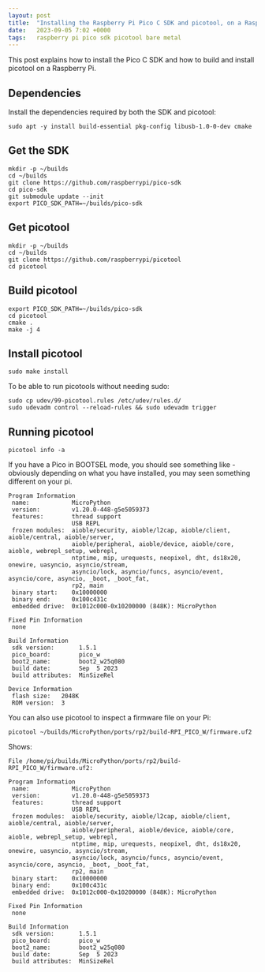 ```yaml
---
layout: post
title:  "Installing the Raspberry Pi Pico C SDK and picotool, on a Raspberry Pi"
date:   2023-09-05 7:02 +0000
tags:   raspberry pi pico sdk picotool bare metal
---
```


This post explains how to install the Pico C SDK and how to build and install picotool on a Raspberry Pi.

## Dependencies

Install the dependencies required by both the SDK and picotool:
```
sudo apt -y install build-essential pkg-config libusb-1.0-0-dev cmake
```

## Get the SDK

```
mkdir -p ~/builds
cd ~/builds
git clone https://github.com/raspberrypi/pico-sdk
cd pico-sdk
git submodule update --init
export PICO_SDK_PATH=~/builds/pico-sdk
```

## Get picotool

```
mkdir -p ~/builds
cd ~/builds
git clone https://github.com/raspberrypi/picotool
cd picotool
```

## Build picotool

```
export PICO_SDK_PATH=~/builds/pico-sdk
cd picotool
cmake .
make -j 4
```

## Install picotool

```
sudo make install
```

To be able to run picotools without needing sudo:

```
sudo cp udev/99-picotool.rules /etc/udev/rules.d/
sudo udevadm control --reload-rules && sudo udevadm trigger
```

## Running picotool

```
picotool info -a
```

If you have a Pico in BOOTSEL mode, you should see something like - obviously depending on what you have installed, you may seen something different on your pi.

```
Program Information
 name:            MicroPython
 version:         v1.20.0-448-g5e5059373
 features:        thread support
                  USB REPL
 frozen modules:  aioble/security, aioble/l2cap, aioble/client, aioble/central, aioble/server,
                  aioble/peripheral, aioble/device, aioble/core, aioble, webrepl_setup, webrepl,
                  ntptime, mip, urequests, neopixel, dht, ds18x20, onewire, uasyncio, asyncio/stream,
                  asyncio/lock, asyncio/funcs, asyncio/event, asyncio/core, asyncio, _boot, _boot_fat,
                  rp2, main
 binary start:    0x10000000
 binary end:      0x100c431c
 embedded drive:  0x1012c000-0x10200000 (848K): MicroPython

Fixed Pin Information
 none

Build Information
 sdk version:       1.5.1
 pico_board:        pico_w
 boot2_name:        boot2_w25q080
 build date:        Sep  5 2023
 build attributes:  MinSizeRel

Device Information
 flash size:   2048K
 ROM version:  3
```

You can also use picotool to inspect a firmware file on your Pi:

```
picotool ~/builds/MicroPython/ports/rp2/build-RPI_PICO_W/firmware.uf2
```

Shows:

```
File /home/pi/builds/MicroPython/ports/rp2/build-RPI_PICO_W/firmware.uf2:

Program Information
 name:            MicroPython
 version:         v1.20.0-448-g5e5059373
 features:        thread support
                  USB REPL
 frozen modules:  aioble/security, aioble/l2cap, aioble/client, aioble/central, aioble/server,
                  aioble/peripheral, aioble/device, aioble/core, aioble, webrepl_setup, webrepl,
                  ntptime, mip, urequests, neopixel, dht, ds18x20, onewire, uasyncio, asyncio/stream,
                  asyncio/lock, asyncio/funcs, asyncio/event, asyncio/core, asyncio, _boot, _boot_fat,
                  rp2, main
 binary start:    0x10000000
 binary end:      0x100c431c
 embedded drive:  0x1012c000-0x10200000 (848K): MicroPython

Fixed Pin Information
 none

Build Information
 sdk version:       1.5.1
 pico_board:        pico_w
 boot2_name:        boot2_w25q080
 build date:        Sep  5 2023
 build attributes:  MinSizeRel
```